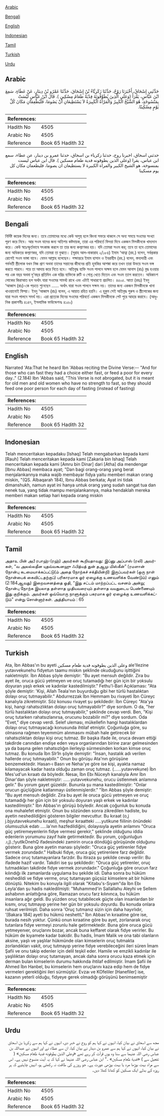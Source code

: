 [Arabic](#arabic)

[Bengali](#bengali)

[English](#english)

[Indonesian](#indonesian)

[Tamil](#tamil)

[Turkish](#turkish)

[Urdu](#urdu)

## Arabic


<div dir="rtl" lang="ar" style={{fontSize:'larger',backgroundColor:'#f8f9fa',padding:20}}>
حَدَّثَنِي إِسْحَاقُ، أَخْبَرَنَا رَوْحٌ، حَدَّثَنَا زَكَرِيَّاءُ بْنُ إِسْحَاقَ، حَدَّثَنَا عَمْرُو بْنُ دِينَارٍ، عَنْ عَطَاءٍ، سَمِعَ ابْنَ عَبَّاسٍ، يَقْرَأُ ‏(‏وَعَلَى الَّذِينَ يُطَوَّقُونَهُ فِدْيَةٌ طَعَامُ مِسْكِينٍ ‏)‏‏.‏ قَالَ ابْنُ عَبَّاسٍ لَيْسَتْ بِمَنْسُوخَةٍ، هُوَ الشَّيْخُ الْكَبِيرُ وَالْمَرْأَةُ الْكَبِيرَةُ لاَ يَسْتَطِيعَانِ أَنْ يَصُومَا، فَلْيُطْعِمَانِ مَكَانَ كُلِّ يَوْمٍ مِسْكِينًا‏.‏
</div>
<div style={{backgroundColor:'#f8f9fa',padding:20, marginBottom: 10}}><table> <thead> <tr> <th>References:</th> <th></th> </tr> </thead> <tbody><tr><td>Hadith No</td><td>4505</td></tr><tr><td>Arabic No</td><td>4505</td></tr><tr><td>Reference</td><td>Book 65 Hadith 32</td></tr></tbody></table></div>


<div dir="rtl" lang="ar" style={{fontSize:'larger',backgroundColor:'#f8f9fa',padding:20}}>
حدثني اسحاق، اخبرنا روح، حدثنا زكرياء بن اسحاق، حدثنا عمرو بن دينار، عن عطاء، سمع ابن عباس، يقرا (وعلى الذين يطوقونه فدية طعام مسكين ). قال ابن عباس ليست بمنسوخة، هو الشيخ الكبير والمراة الكبيرة لا يستطيعان ان يصوما، فليطعمان مكان كل يوم مسكينا
</div>
<div style={{backgroundColor:'#f8f9fa',padding:20, marginBottom: 10}}><table> <thead> <tr> <th>References:</th> <th></th> </tr> </thead> <tbody><tr><td>Hadith No</td><td>4505</td></tr><tr><td>Arabic No</td><td>4505</td></tr><tr><td>Reference</td><td>Book 65 Hadith 32</td></tr></tbody></table></div>

## Bengali


<div dir="ltr" lang="bn" style={{fontSize:'larger',backgroundColor:'#f8f9fa',padding:20}}>
নির্দিষ্ট কয়েক দিনের জন্য। তবে তোমাদের মধ্যে কেউ অসুস্থ হলে কিংবা সফরে থাকলে সে অন্য সময়ে সওমের সংখ্যা পূরণ করে নিবে। আর সওম যাদের জন্য অতিশয় কষ্টদায়ক, তারা এর পরিবর্তে ফিদয়া দিবে একজন মিসকীনকে খাদ্যদান করে। কেউ স্বতঃস্ফূর্তভাবে সৎকাজ করলে তা তার জন্য কল্যাণকর হয়। যদি তোমরা সওম কর; তবে তা হবে তোমাদের জন্য অধিকতর কল্যাণকর, যদি তোমরা তা বুঝতে। (সূরাহ আল-বাকারাহ ২/১৮৪) ইমাম ‘আত্বা (রহ.) বলেন, সর্বপ্রকার রোগেই সওম ভাঙ্গা যাবে। যেমন আল্লাহ বলেছেন। পক্ষান্তরে ইমাম হাসান ও ইবরাহীম (রহ.) বলেন, স্তন্যদাত্রী এবং গর্ভবতী স্ত্রীলোক যখন নিজ প্রাণ অথবা তাদের সন্তানের জীবনের প্রতি হুমকির আশঙ্কা করে তখন তারা উভয়ে সওম ভঙ্গ করতে পারবে। পরে তা আদায় করে নিতে হবে। অতিবৃদ্ধ ব্যক্তি সওম পালনে অক্ষম হলে যেমন আনাস (রাঃ) বৃদ্ধ হওয়ার পর এক বছর অথবা দু’বছর প্রতিদিন এক দরিদ্র ব্যক্তিকে রুটি ও গোশ্ত খেতে দিতেন এবং সওম ত্যাগ করতেন। অধিকাংশ লোকের কিরাআত হল অর্থাৎ যারা সওমের সামর্থ্য রাখে এবং এটাই সাধারণ্যে প্রচলিত। ৪৫০৫. আতা (রহঃ) ইবনু ‘আব্বাস (রাঃ)-কে পড়তে শুনেছেন ...... অর্থাৎ যারা সওম পালনে সক্ষম নয়। তাদের জন্য একজন মিসকীনকে খানা খাওয়ানোই ফিদ্য়া। ইবনু ‘আব্বাস (রাঃ) বলেন, এ আয়াত রহিত হয়নি। এ হুকুম সেই অতিবৃদ্ধ পুরুষ ও স্ত্রীলোকের জন্য যারা সওম পালনে সমর্থ নয়। এরা প্রত্যেক দিনের সওমের পরিবর্তে একজন মিসকীনকে পেট পুরে আহার করাবে। (আধুনিক প্রকাশনীঃ ৪১৪৭, ইসলামিক ফাউন্ডেশনঃ ৪১৫০)
</div>
<div style={{backgroundColor:'#f8f9fa',padding:20, marginBottom: 10}}><table> <thead> <tr> <th>References:</th> <th></th> </tr> </thead> <tbody><tr><td>Hadith No</td><td>4505</td></tr><tr><td>Arabic No</td><td>4505</td></tr><tr><td>Reference</td><td>Book 65 Hadith 32</td></tr></tbody></table></div>

## English


<div dir="ltr" lang="en" style={{fontSize:'larger',backgroundColor:'#f8f9fa',padding:20}}>
Narrated 'Ata:That he heard Ibn 'Abbas reciting the Divine Verse:-- "And for those who can fast they had a choice either fast, or feed a poor for every day.." (2.184) Ibn 'Abbas said, "This Verse is not abrogated, but it is meant for old men and old women who have no strength to fast, so they should feed one poor person for each day of fasting (instead of fasting)
</div>
<div style={{backgroundColor:'#f8f9fa',padding:20, marginBottom: 10}}><table> <thead> <tr> <th>References:</th> <th></th> </tr> </thead> <tbody><tr><td>Hadith No</td><td>4505</td></tr><tr><td>Arabic No</td><td>4505</td></tr><tr><td>Reference</td><td>Book 65 Hadith 32</td></tr></tbody></table></div>

## Indonesian


<div dir="ltr" lang="id" style={{fontSize:'larger',backgroundColor:'#f8f9fa',padding:20}}>
Telah menceritakan kepadaku [Ishaq] Telah mengabarkan kepada kami [Rauh] Telah menceritakan kepada kami [Zakaria bin Ishaq] Telah menceritakan kepada kami [Amru bin Dinar] dari [Atha] dia mendengar [Ibnu Abbas] membaca ayat; "Dan bagi orang-orang yang berat menjalankannya maka wajib membayar fidya yaitu memberi makan orang miskin, "(QS. Albaqarah 184), Ibnu Abbas berkata; Ayat ini tidak dimanshukh, namun ayat ini hanya untuk orang yang sudah sangat tua dan nenek tua, yang tidak mampu menjalankannya, maka hendaklah mereka memberi makan setiap hari kepada orang miskin
</div>
<div style={{backgroundColor:'#f8f9fa',padding:20, marginBottom: 10}}><table> <thead> <tr> <th>References:</th> <th></th> </tr> </thead> <tbody><tr><td>Hadith No</td><td>4505</td></tr><tr><td>Arabic No</td><td>4505</td></tr><tr><td>Reference</td><td>Book 65 Hadith 32</td></tr></tbody></table></div>

## Tamil


<div dir="ltr" lang="ta" style={{fontSize:'larger',backgroundColor:'#f8f9fa',padding:20}}>
அதாஉ பின் அபீ ரபாஹ்-(ரஹ்) அவர்கள் கூறியதாவது: இப்னு அப்பாஸ் (ரலி) அவர்கள், “வ அலல்லதீன யுதவ்வகூனஹு ஃபித்யத் துன் தஆமு மிஸ்கீன்” (ரமளான் நோன்பு கடமையாக்கப்பட்டு(ம் அதை நோற்கச் சக்தியின்றி) இருப்பவர்கள் (ஒரு நாள் நோன்பைக் கைவிட்டதற்குப்) பரிகாரமாக ஓர் ஏழைக்கு உணவளிக்க வேண்டும்) எனும் (2:184ஆவது) இறைவசனத்தை ஓதி, “இது சட்டம் மாற்றப்பட்ட வசனம் அன்று; நோன்பு நோற்க இயலாத தள்ளாத முதியவரையும் தள்ளாத வயதுடைய பெண்ணையும் இது குறிக்கும். அவர்கள் ஒவ்வொரு நாளுக்கும் பகரமாக ஓர் ஏழைக்கு உணவளிக்கட்டும்” என்று சொன்னார்கள். அத்தியாயம் : 65
</div>
<div style={{backgroundColor:'#f8f9fa',padding:20, marginBottom: 10}}><table> <thead> <tr> <th>References:</th> <th></th> </tr> </thead> <tbody><tr><td>Hadith No</td><td>4505</td></tr><tr><td>Arabic No</td><td>4505</td></tr><tr><td>Reference</td><td>Book 65 Hadith 32</td></tr></tbody></table></div>

## Turkish


<div dir="ltr" lang="tr" style={{fontSize:'larger',backgroundColor:'#f8f9fa',padding:20}}>
Ata, İbn Abbas'ın bu ayeti وعلى الذين يطوقونه فدية طعام مسكين ale'lIezine yutavvekunehu fidyetun taamu miskın şeklinde okuduğunu işittiğini nakletmiştir. İbn Abbas şöyle demiştir: "Bu ayet mensuh değildir. Zira bu ayet ile, oruca gücü yetmeyen ve oruç tutamadığı her gün için bir yoksulu doyuran yaşlı erkek ve kadınlar kastedilmiştir." Fethu'l-Bari Açıklaması: "Ata şöyle demiştir: 'Kişi, Allah Teala'nın buyurduğu gibi her türlü hastalıktan dolayı oruç tutmayabilir." Abdurrezzak İbn Hemmam bu rivayeti İbn Cüreyc kanalıyla zikretmiştir. Söz konusu rivayet şu şekildedir: İbn Cüreyc "Ata'ya kişi, hangi rahatsızlıktan dolayı oruç tutmayabilir?" diye sordum. O da, "her türlü hastalıktan dolayı oruç tutmayabilir," şeklinde cevap verdi. Ben, "Kişi oruç tutarken rahatsızlanırsa, orucunu bozabilir mi?" diye sordum. Oda "Evet," diye cevap verdi. Selef uleması, mükellefin hangi hastalıklardan dolayı oruç tutmayacağı konusunda ihtilaf etmiştir. Çoğunluğa göre, su olmasına rağmen teyemmüm alınmasını mübah hale getirecek bir rahatsızlıktan dolayı kişi oruç tutmaz. Bir başka ifade ile, oruca devam ettiği takdirde canından endişe eden veya organlarından birine zarar gelmesinden ya da başına gelen rahatsızlığın ilerleyip sürmesinden korkan kimse oruç tutmaz. Bu konuda İbn SIr1n şöyle demiştir: "İnsan, hastalık adı verilen hallerde oruç tutmayabilir." Onun bu görüşu Ata'nın görüşüne benzemektedir. Hasan-ı Basrı ve Nehaı'ye göre ise kişi, ayakta namaz kılamayacak kadar hasta olduğu zaman oruç tutmaz. (......yutavvekune) İbn Mes'ud'un kıraatı da böyledir. Nesaı, İbn Ebı Nüceyh kanalıyla Amr İbn Dinar'dan şöyle nakletmiştir: ......yutavvekunehu, orucu üstlenmek anlamına gelir." Bu yorum gayet güzeldir. Bununla şu mana kastedilmiştir: "Onlar orucun güçlüğüne katlanmayı üstlenmişlerdir." "İbn Abbas şöyle demiştir: "Bu ayet mensuh değildir. Zira bu ayet ile oruca gücü yetmeyen ve oruç tutamadığı her gün için bir yoksulu doyuran yaşlı erkek ve kadınlar kastedilmiştir." İbn Abbas'ın görüşü böyledir. Ancak çoğunluk bu konuda ona muhalefet etmiştir. Onun bu sözünden sonra zikredilen hadiste, bu ayetin neshedildiğini gösteren bilgiler mevcuttur. Bu kıraat (o,j j.bjyutavvekunehu kıraati), meşhur kıraatteki .....yutikune fiilinin önündeki olumsuzluk edatı .....la'nın hazfedildiğini, dolayısıyla ayetin anlamını "Oruca güç yetiremeyenlerin fidye vermesi gerekir," şeklinde olduğunu iddia edenlerin yorumunu zayıf hale getirmektedir. Bu yorum, çoğunluğun .ı,j).;!yutlkOnehQ ifadesindeki zamirin oruca döndüğü görüşünde olduğunu gösterir. Buna göre ayetin manası şöyledir: "Oruca güç yetirenler fidye vermek zorundadır." Halbuki fidye, oruca güç yetirenlere farz değildir. Sadece oruç tutamayanlara farzdır. Bu itiraza şu şekilde cevap verilir: Bu ifadede hazif vardır. Takdiri ise şu şekildedir: "Oruca güç yetirenler, oruç tutmadıkları takdirde fidye vermek zorundadır." Çoğunluğa göre orucun farz kılındığı ilk zamanlarda uygulama bu şekilde idi. Daha sonra bu hüküm neshedildi ve fidye verme, oruç tutamayan güçsüz kimselere ait bir hükme dönüştü. Nitekim bu konuyla ilgili olarak "Kitabu's-Sıyam"da İbn Ebı Leyla'dan şu hadis nakledilmişti: "Muhammed'in Sallallahu Aleyhi ve Sellem ashabının anlattığına göre, Ramazan orucu farz kılınınca, bu hüküm insanlara ağır geldi. Bu yüzden oruç tutabilecek güçte olan insanlardan bir kısmı, oruç tutmayıp yerine her gün bir yoksulu doyurdu. Bu konuda onlara ruhsat verilmişti. Daha sonra 'Oruç tutmanız sizin için daha hayırlıdır, '[Bakara 184] ayeti bu hükmü neshettL" İbn Abbas'ın kıraatine göre ise, burada nesih yoktur. Çünkü onun kıraatine göre bu ayet, zorlanarak oruç tutanlara fidye vermeyi zorunlu hale getirmektedir. Buna göre oruca gücü yetmeyenıer, oruçlarını bozar, ancak buna keffaret olarak fidye verirler. Bu hüküm de kıyamete kadar bakidir. Bu hadis, İmam Malik ve ona tabi olanların aksine, yaşlı ve yaşlılar hükmünde olan kimselerin oruç tutmakta zorlandıkları vakit, oruç tutmayıp yerine fidye verebileceğini ileri süren İmam Şafii ve onu takip edenler için delil teşkil eder. Hamile ve emzikli kadınlar ile yaşlılıktan dolayı oruç tutamayan, ancak daha sonra orucu kaza etmek için derman bulan kimselerin durumu hakkında ihtilaf edilmiştir. İmam Şafii ile Ahmed İbn Hanbel, bu kimselerin hem oruçlarını kaza edip hem de fidye vermeleri gerektiğini ileri sürmüştür. Evzaı ve KOfeliler [Hanefiler] ise, kazanın yeterli olduğu, fidyeye gerek olmadığı görüşünü benimsemiştir
</div>
<div style={{backgroundColor:'#f8f9fa',padding:20, marginBottom: 10}}><table> <thead> <tr> <th>References:</th> <th></th> </tr> </thead> <tbody><tr><td>Hadith No</td><td>4505</td></tr><tr><td>Arabic No</td><td>4505</td></tr><tr><td>Reference</td><td>Book 65 Hadith 32</td></tr></tbody></table></div>

## Urdu


<div dir="rtl" lang="ur" style={{fontSize:'larger',backgroundColor:'#f8f9fa',padding:20}}>
مجھ سے اسحاق نے بیان کیا، انہوں نے کہا ہم کو روح نے خبر دی، انہوں نے کہا ہم سے زکریا بن اسحاق نے بیان کیا، انہوں نے کہا ہم سے عمرو بن دینار نے بیان کیا، ان سے عطاء نے اور انہوں نے عبداللہ بن عباس رضی اللہ عنہما سے سنا وہ یوں قرآت کر رہے تھے «وعلى الذين يطوقونه فدية طَعام مسكين» ( تفعیل سے ) «فدية طَعام مسكين» ۔“ ابن عباس رضی اللہ عنہما نے کہا کہ یہ آیت منسوخ نہیں ہے۔ اس سے مراد بہت بوڑھا مرد یا بہت بوڑھی عورت ہے۔ جو روزے کی طاقت نہ رکھتی ہو، انہیں چاہئیے کہ ہر روزہ کے بدلے ایک مسکین کو کھانا کھلا دیں۔
</div>
<div style={{backgroundColor:'#f8f9fa',padding:20, marginBottom: 10}}><table> <thead> <tr> <th>References:</th> <th></th> </tr> </thead> <tbody><tr><td>Hadith No</td><td>4505</td></tr><tr><td>Arabic No</td><td>4505</td></tr><tr><td>Reference</td><td>Book 65 Hadith 32</td></tr></tbody></table></div>